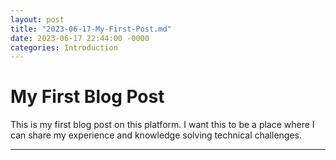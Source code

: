 ```yaml
---
layout: post
title: "2023-06-17-My-First-Post.md"
date: 2023-06-17 22:44:00 -0000
categories: Introduction
---
```


# My First Blog Post

This is my first blog post on this platform.
I want this to be a place where I can share my experience and knowledge solving technical challenges.

---
